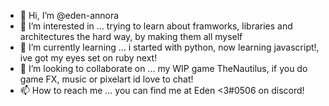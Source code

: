 - 👋 Hi, I’m @eden-annora
- 👀 I’m interested in ... trying to learn about framworks, libraries and architectures the hard way, by making them all myself
- 🌱 I’m currently learning ... i started with python, now learning javascript!, ive got my eyes set on ruby next!
- 💞️ I’m looking to collaborate on ... my WIP game TheNautilus, if you do game FX, music or pixelart id love to chat!
- 📫 How to reach me ... you can find me at Eden <3#0506 on discord!

<!---
eden-annora/eden-annora is a ✨ special ✨ repository because its `README.md` (this file) appears on your GitHub profile.
You can click the Preview link to take a look at your changes.
--->

